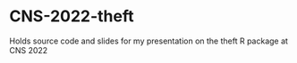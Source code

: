 # CNS-2022-theft
Holds source code and slides for my presentation on the theft R package at CNS 2022
